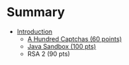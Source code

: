 # Summary

* [Introduction](README.md)
   * [A Hundred Captchas (60 points)](a_hundred_captchas_60_points.md)
   * [Java Sandbox (100 pts)](java_sandbox_100_pts.md)
   * RSA 2 (90 pts)

